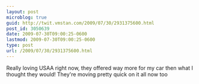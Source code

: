 ```yaml
---
layout: post
microblog: true
guid: http://twit.vmstan.com/2009/07/30/2931375600.html
post_id: 3050639
date: 2009-07-30T09:00:25-0600
lastmod: 2009-07-30T09:00:25-0600
type: post
url: /2009/07/30/2931375600.html
---
```

Really loving USAA right now, they offered way more for my car then what I thought they would! They're moving pretty quick on it all now too
